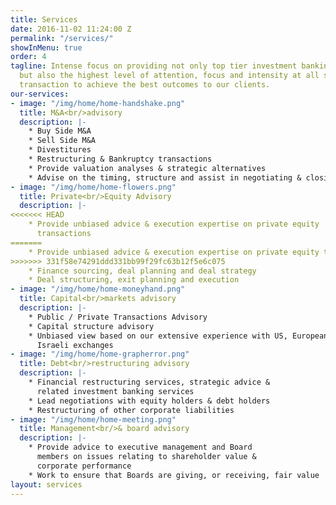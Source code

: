 ```yaml
---
title: Services
date: 2016-11-02 11:24:00 Z
permalink: "/services/"
showInMenu: true
order: 4
tagline: Intense focus on providing not only top tier investment banking capabilities,
  but also the highest level of attention, focus and intensity at all stages of a
  transaction to achieve the best outcomes to our clients.
our-services:
- image: "/img/home/home-handshake.png"
  title: M&A<br/>advisory
  description: |-
    * Buy Side M&A
    * Sell Side M&A
    * Divestitures
    * Restructuring & Bankruptcy transactions
    * Provide valuation analyses & strategic alternatives
    * Advise on the timing, structure and assist in negotiating & closing
- image: "/img/home/home-flowers.png"
  title: Private<br/>Equity Advisory
  description: |-
<<<<<<< HEAD
    * Provide unbiased advice & execution expertise on private equity 
      transactions
=======
    * Provide unbiased advice & execution expertise on private equity transactions
>>>>>>> 331f58e74291ddd331bb99f29fc63b12f5e6c075
    * Finance sourcing, deal planning and deal strategy
    * Deal structuring, exit planning and execution
- image: "/img/home/home-moneyhand.png"
  title: Capital<br/>markets advisory
  description: |-
    * Public / Private Transactions Advisory
    * Capital structure advisory
    * Unbiased view based on our extensive experience with US, European & 
      Israeli exchanges
- image: "/img/home/home-grapherror.png"
  title: Debt<br/>restructuring advisory
  description: |-
    * Financial restructuring services, strategic advice & 
      related investment banking services
    * Lead negotiations with equity holders & debt holders
    * Restructuring of other corporate liabilities
- image: "/img/home/home-meeting.png"
  title: Management<br/>& board advisory
  description: |-
    * Provide advice to executive management and Board
      members on issues relating to shareholder value &
      corporate performance
    * Work to ensure that Boards are giving, or receiving, fair value
layout: services
---
```


